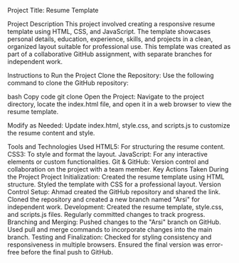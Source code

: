 Project Title: Resume Template

Project Description
This project involved creating a responsive resume template using HTML, CSS, and JavaScript. The template showcases personal details, education, experience, skills, and projects in a clean, organized layout suitable for professional use. This template was created as part of a collaborative GitHub assignment, with separate branches for independent work.


Instructions to Run the Project
Clone the Repository: Use the following command to clone the GitHub repository:


bash
Copy code
git clone <repository-link>
Open the Project: Navigate to the project directory, locate the index.html file, and open it in a web browser to view the resume template.


Modify as Needed: Update index.html, style.css, and scripts.js to customize the resume content and style.


Tools and Technologies Used
HTML5: For structuring the resume content.
CSS3: To style and format the layout.
JavaScript: For any interactive elements or custom functionalities.
Git & GitHub: Version control and collaboration on the project with a team member.
Key Actions Taken During the Project
Project Initialization:
Created the resume template using HTML structure.
Styled the template with CSS for a professional layout.
Version Control Setup:
Ahmad created the GitHub repository and shared the link.
Cloned the repository and created a new branch named "Arsi" for independent work.
Development:
Created the resume template, style.css, and scripts.js files.
Regularly committed changes to track progress.
Branching and Merging:
Pushed changes to the "Arsi" branch on GitHub.
Used pull and merge commands to incorporate changes into the main branch.
Testing and Finalization:
Checked for styling consistency and responsiveness in multiple browsers.
Ensured the final version was error-free before the final push to GitHub.
